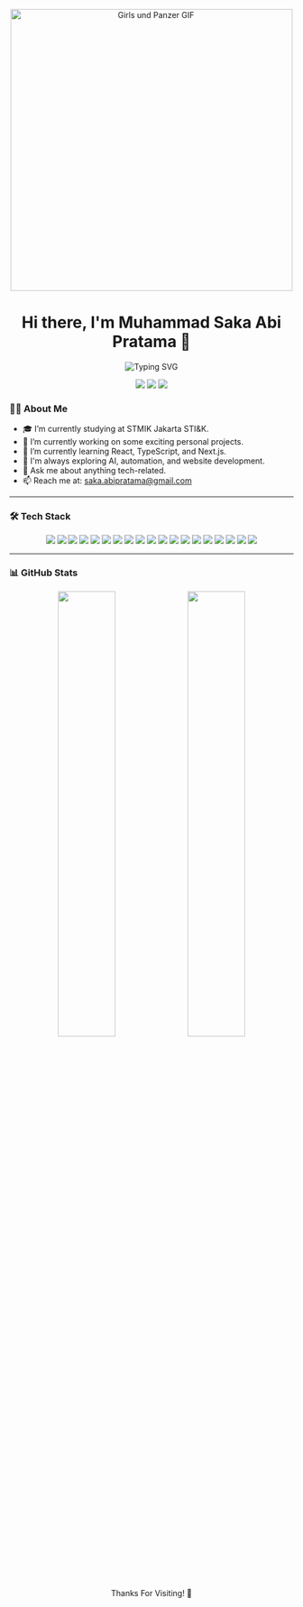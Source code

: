 <!--
**Saka0709/Saka0709** is a ✨ _special_ ✨ repository because its `README.md` (this file) appears on your GitHub profile.

Here are some ideas to get you started:

- 🔭 I’m currently working on ...
- 🌱 I’m currently learning ...
- 👯 I’m looking to collaborate on ...
- 🤔 I’m looking for help with ...
- 💬 Ask me about ...
- 📫 How to reach me: ...
- 😄 Pronouns: ...
- ⚡ Fun fact: ...
-->

<p align="center">
  <img src="https://media1.tenor.com/m/6amuFPmzdmIAAAAd/lycoris-recoil-takina.gif" alt="Girls und Panzer GIF" width="500"/>
</p>

<!-- Profil Header -->
<h1 align="center">Hi there, I'm Muhammad Saka Abi Pratama 👋</h1>
<p align="center">
  <img src="https://readme-typing-svg.herokuapp.com?size=24&duration=4000&color=00BFFF&center=true&vCenter=true&width=500&lines=Welcome+to+my+GitHub!;I'm+a+Full+Stack+Developer+%F0%9F%92%BB;I'm+too+lazy+to+code+%F0%9F%A4%97" alt="Typing SVG" />
</p>

<!-- Socials -->
<p align="center">
  <a href="https://www.linkedin.com/in/muhammad-saka-abi-pratama"><img src="https://img.shields.io/badge/-LinkedIn-0A66C2?style=for-the-badge&logo=linkedin&logoColor=white"></a>
  <a href="https://www.youtube.com/@Franzzz_"><img src="https://img.shields.io/badge/-YouTube-FF0000?style=for-the-badge&logo=youtube&logoColor=white"></a>
  <a href="https://www.instagram.com/Mhdsakaap0709"><img src="https://img.shields.io/badge/-Instagram-E4405F?style=for-the-badge&logo=instagram&logoColor=white"></a>
</p>

<!-- About Section -->
### 👨‍💻 About Me

- 🎓 I’m currently studying at STMIK Jakarta STI&K.
- 🔭 I’m currently working on some exciting personal projects.
- 🌱 I’m currently learning React, TypeScript, and Next.js.
- 🧠 I'm always exploring AI, automation, and website development.
- 💬 Ask me about anything tech-related.
- 📫 Reach me at: saka.abipratama@gmail.com

---

<!-- Tech Stack -->
### 🛠️ Tech Stack

<p align="center">
  <img src="https://img.shields.io/badge/-HTML5-E34F26?style=for-the-badge&logo=html5&logoColor=white"/>
  <img src="https://img.shields.io/badge/-CSS3-1572B6?style=for-the-badge&logo=css3&logoColor=white"/>
  <img src="https://img.shields.io/badge/-JavaScript-F7DF1E?style=for-the-badge&logo=javascript&logoColor=black"/>
  <img src="https://img.shields.io/badge/-Java-007396?style=for-the-badge&logo=java&logoColor=white"/>
  <img src="https://img.shields.io/badge/-Python-3776AB?style=for-the-badge&logo=python&logoColor=white"/>
  <img src="https://img.shields.io/badge/-Node.js-339933?style=for-the-badge&logo=node.js&logoColor=white"/>
  <img src="https://img.shields.io/badge/-React.js-20232A?style=for-the-badge&logo=react&logoColor=61DAFB"/>
  <img src="https://img.shields.io/badge/-Next.js-F7F7F7?style=for-the-badge&logo=next.js&logoColor=000000"/>
  <img src="https://img.shields.io/badge/-PHP-777BB4?style=for-the-badge&logo=php&logoColor=white"/>
  <img src="https://img.shields.io/badge/-Tailwind%20CSS-38B2AC?style=for-the-badge&logo=tailwind-css&logoColor=white"/>
  <img src="https://img.shields.io/badge/-Bootstrap-7952B3?style=for-the-badge&logo=bootstrap&logoColor=white"/>
  <img src="https://img.shields.io/badge/-MySQL-4479A1?style=for-the-badge&logo=mysql&logoColor=white"/>
  <img src="https://img.shields.io/badge/-XAMPP-FB7A24?style=for-the-badge&logo=xampp&logoColor=white"/>
  <img src="https://img.shields.io/badge/-Laravel-FF2D20?style=for-the-badge&logo=laravel&logoColor=white"/>
  <img src="https://img.shields.io/badge/-Flutter-02569B?style=for-the-badge&logo=flutter&logoColor=white"/>
  <img src="https://img.shields.io/badge/-C++-00599C?style=for-the-badge&logo=c%2b%2b&logoColor=white"/>
  <img src="https://img.shields.io/badge/-Visual%20Basic%206.0-6A4B86?style=for-the-badge&logo=visual-basic&logoColor=white"/>
<img src="https://img.shields.io/badge/-Delphi-C3002F?style=for-the-badge&logoColor=white"/>
<img src="https://img.shields.io/badge/-FoxPro-FF9900?style=for-the-badge&logoColor=white"/>
</p>



---

<!-- GitHub Stats -->
### 📊 GitHub Stats

<p align="center">
  <img src="https://github-readme-stats.vercel.app/api?username=Saka0709&show_icons=true&theme=tokyonight" width="45%">
  <img src="https://github-readme-stats.vercel.app/api/top-langs/?username=Saka0709&layout=compact&theme=tokyonight" width="45%">
</p>

<!-- Footer -->
<p align="center">Thanks For Visiting! 🚀</p>
